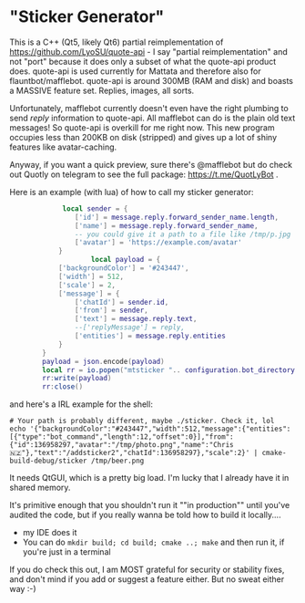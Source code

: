 "Sticker Generator"
===================

This is a C++ (Qt5, likely Qt6) partial reimplementation of https://github.com/LyoSU/quote-api -
I say "partial reimplementation" and not "port" because it does only a subset of what the quote-api
product does. quote-api is used currently for Mattata and therefore also for flauntbot/mafflebot.
quote-api is around 300MB (RAM and disk) and boasts a MASSIVE feature set. Replies, images, all sorts.

Unfortunately, mafflebot currently doesn't even have the right plumbing to send *reply* information
to quote-api. All mafflebot can do is the plain old text messages!
So quote-api is overkill for me right now. This new program occupies less than 200KB on disk (stripped) 
and gives up a lot of shiny features like avatar-caching.

Anyway, if you want a quick preview, sure there's @mafflebot but do check out Quotly on telegram 
to see the full package: https://t.me/QuotLyBot .

Here is an example (with lua) of how to call my sticker generator:
```lua
             local sender = {
                ['id'] = message.reply.forward_sender_name.length,
                ['name'] = message.reply.forward_sender_name,
                -- you could give it a path to a file like /tmp/p.jpg
                ['avatar'] = 'https://example.com/avatar'
            }
                    local payload = {
            ['backgroundColor'] = '#243447',
            ['width'] = 512,
            ['scale'] = 2,
            ['message'] = {
                ['chatId'] = sender.id,
                ['from'] = sender,
                ['text'] = message.reply.text,
                --['replyMessage'] = reply,
                ['entities'] = message.reply.entities
            }
        }
        payload = json.encode(payload)
        local rr = io.popen("mtsticker ".. configuration.bot_directory .. '/output.webp', "w")
        rr:write(payload)
        rr:close()
```

and here's a IRL example for the shell:

```shell
# Your path is probably different, maybe ./sticker. Check it, lol
echo '{"backgroundColor":"#243447","width":512,"message":{"entities":[{"type":"bot_command","length":12,"offset":0}],"from":{"id":136958297,"avatar":"/tmp/photo.png","name":"Chris 🇳🇿"},"text":"/addsticker2","chatId":136958297},"scale":2}' | cmake-build-debug/sticker /tmp/beer.png
```

It needs QtGUI, which is a pretty big load. I'm lucky that I already have it in shared memory.

It's primitive enough that you shouldn't run it ""in production"" until you've audited the code, but
if you really wanna be told how to build it locally....
- my IDE does it
- You can do `mkdir build; cd build; cmake ..; make` and then run it, if you're just in a terminal

If you do check this out, I am MOST grateful for security or stability fixes, 
and don't mind if you add or suggest a feature either. But no sweat either way :-)
